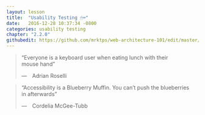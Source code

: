 ```yaml
---
layout: lesson
title:  "Usability Testing 🖱⌨️"
date:   2016-12-28 10:37:34 -0800
categories: usability testing
chapter: "2.2.0"
githubedit: https://github.com/mrktps/web-architecture-101/edit/master/_unit_2/2.2.0-usability-testing.markdown
---
```


<blockquote class="legible">
  <p>&#8220;Everyone is a keyboard user when eating lunch with their mouse&nbsp;hand&#8221;</p>
  &mdash;&emsp;Adrian Roselli
</blockquote>

<blockquote class="legible">
  <p>&#8220;Accessibility is a Blueberry&nbsp;Muffin. You can’t push the blueberries in&nbsp;afterwards&#8221;</p>
  &mdash;&emsp;Cordelia McGee-Tubb
</blockquote>



